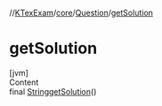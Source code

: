 //[KTexExam](../../../index.md)/[core](../index.md)/[Question](index.md)/[getSolution](get-solution.md)



# getSolution  
[jvm]  
Content  
final [String](https://docs.oracle.com/javase/8/docs/api/java/lang/String.html)[getSolution](get-solution.md)()  
  



